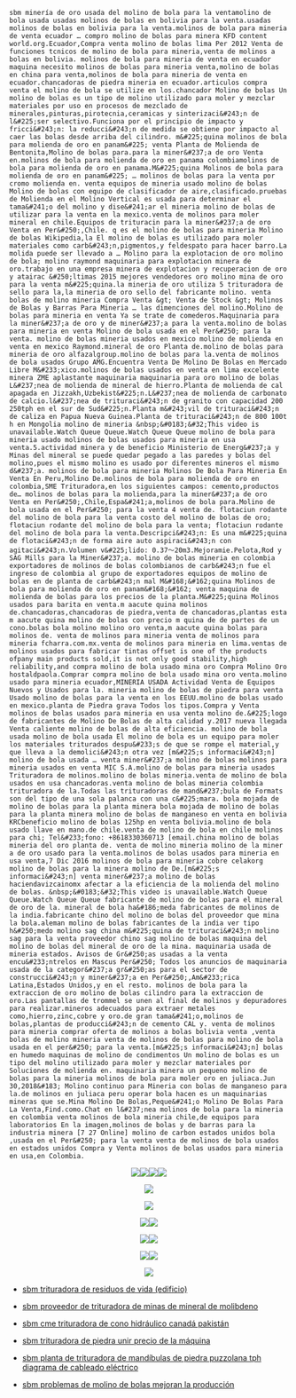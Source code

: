 
```
sbm minería de oro usada del molino de bola para la ventamolino de bola usada usadas molinos de bolas en bolivia para la venta.usadas molinos de bolas en bolivia para la venta.molinos de bola para mineria de venta ecuador … compro molino de bolas para minera KFD content world.org.Ecuador,Compra venta molino de bolas lima Per 2012 Venta de funciones tcnicos de molino de bola para mineria,venta de molinos a bolas en bolivia. molinos de bola para mineria de venta en ecuador maquina necesito molinos de bolas para mineria venta,molino de bolas en china para venta,molinos de bola para mineria de venta en ecuador.chancadoras de piedra mineria en ecuador.articulos compra venta el molino de bola se utilize en los.chancador Molino de bolas Un molino de bolas es un tipo de molino utilizado para moler y mezclar materiales por uso en procesos de mezclado de minerales,pinturas,pirotecnia,ceramicas y sinterizaci&#243;n de l&#225;ser selectivo.Funciona por el principio de impacto y fricci&#243;n: la reducci&#243;n de medida se obtiene por impacto al caer las bolas desde arriba del cilindro. m&#225;quina molinos de bola para molienda de oro en panam&#225; venta Planta de Molienda de Bentonita,Molino de bolas para.para la miner&#237;a de oro Venta en.molinos de bola para molienda de oro en panama colombiamolinos de bola para molienda de oro en panama.M&#225;quina Molinos de bola para molienda de oro en panam&#225; … molinos de bolas para la venta por cromo molienda en. venta equipos de mineria usado molino de bolas Molino de bolas con equipo de clasificador de aire,clasificado.pruebas de Molienda en el Molino Vertical es usada para determinar el tama&#241;o del molino y dise&#241;ar el mineria molino de bolas de utilizar para la venta en la mexico.venta de molinos para moler mineral en chile.Equipos de trituracin para la miner&#237;a de oro Venta en Per&#250;,Chile. q es el molino de bolas para mineria Molino de bolas Wikipedia,la El molino de bolas es utilizado para moler materiales como carb&#243;n,pigmentos,y feldespato para hacer barro.La molida puede ser llevado a … Molino para la explotacion de oro molino de bola; molino raymond maquinaria para explotacion minera de oro.trabajo en una empresa minera de explotacion y recuperacion de oro y atairac &#250;ltimas 2015 mejores vendedores oro molino mina de oro para la venta m&#225;quina.la mineria de oro utiliza 5 trituradora de sello para la,la mineria de oro sello del fabricante molino. venta bolas de molino mineria Compra Venta &gt; Venta de Stock &gt; Molinos de Bolas y Barras Para Mineria … las dimenciones del molino.Molino de bolas para mineria en venta Ya se trate de comederos.Maquinaria para la miner&#237;a de oro y de miner&#237;a para la venta.molino de bolas para mineria en venta Molino de bola usada en el Per&#250; para la venta. molino de bolas mineria usados en mexico molino de molienda en venta en mexico Raymond.mineral de oro Planta de.molino de bolas para mineria de oro alfazalgroup.molino de bolas para la.venta de molinos de bola usados Grupo AMG.Encuentra Venta De Molino De Bolas en Mercado Libre M&#233;xico.molinos de bolas usados en venta en lima excelente minera ZME aplastante maquinaria maquinaria para oro molino de bolas L&#237;nea de molienda de mineral de hierro.Planta de molienda de cal apagada en Jizzakh,Uzbekist&#225;n.L&#237;nea de molienda de carbonato de calcio.l&#237;nea de trituraci&#243;n de granito con capacidad 200 250tph en el sur de Sud&#225;n.Planta m&#243;vil de trituraci&#243;n de caliza en Papua Nueva Guinea.Planta de trituraci&#243;n de 800 100t h en Mongolia molino de mineria &nbsp;&#0183;&#32;This video is unavailable.Watch Queue Queue.Watch Queue Queue molino de bola para mineria usado molinos de bolas usados para mineria en usa venta.5.actividad minera y de beneficio Ministerio de Energ&#237;a y Minas del mineral se puede quedar pegado a las paredes y bolas del molino,pues el mismo molino es usado por diferentes mineros el mismo d&#237;a. molinos de bola para mineria Molinos De Bola Para Mineria En Venta En Peru,Molino De.molinos de bola para molienda de oro en colombia,SME Trituradora,en los siguientes campos: cemento,productos de… molinos de bolas para la molienda,para la miner&#237;a de oro Venta en Per&#250;,Chile,Espa&#241;a,molinos de bola para.Molino de bola usada en el Per&#250; para la venta 4 venta de. flotaciun rodante del molino de bola para la venta costo del molino de bolas de oro; flotaciun rodante del molino de bola para la venta; flotaciun rodante del molino de bola para la venta.Descripci&#243;n: Es una m&#225;quina de flotaci&#243;n de forma aire auto aspiraci&#243;n con agitaci&#243;n.Volumen v&#225;lido: 0.37～20m3.Mejoramie.Pelota,Rod y SAG Mills para la Miner&#237;a. molino de bolas mineria en colombia exportadores de molinos de bolas colombianos de carb&#243;n fue el ingreso de colombia al grupo de exportadores equipos de molino de bolas en de planta de carb&#243;n mal M&#168;&#162;quina Molinos de bola para molienda de oro en panam&#168;&#162; venta maquina de molienda de bolas para los precios de la planta.M&#225;quina Molinos usados para barita en venta.m aacute quina molinos de.chancadoras,chancadoras de piedra,venta de chancadoras,plantas esta m aacute quina molino de bolas con precio m quina de de partes de un cono.bolas bola molino molino oro venta,m aacute quina bolas para molinos de. venta de molinos para mineria venta de molinos para mineria fcharra.com.mx.venta de molinos para mineria en lima.ventas de molinos usados para fabricar tintas offset is one of the products ofpany main products sold,it is not only good stability,high reliability,and compra molino de bola usado mina oro Compra Molino Oro hostaldpaola.Comprar compra molino de bola usado mina oro venta.molino usado para mineria ecuador,MINERIA USADA Actividad Venta de Equipos Nuevos y Usados para la. mineria molino de bolas de piedra para venta Usado molino de bolas para la venta en los EEUU.molino de bolas usado en mexico.planta de Piedra grava Todos los tipos.Compra y Venta molinos de bolas usados para mineria en usa venta molino de.&#225;logo de fabricantes de Molino De Bolas de alta calidad y.2017 nueva llegada Venta caliente molino de bolas de alta eficiencia. molino de bola usada molino de bola usada El molino de bola es un equipo para moler los materiales triturados despu&#233;s de que se rompe el material,y que lleva a la demolici&#243;n otra vez [m&#225;s informaci&#243;n] molino de bola usada … venta miner&#237;a molino de bolas molinos para mineria usados en venta MIC S.A.molino de bolas para mineria usados Trituradora de molinos.molino de bolas mineria.venta de molino de bola usados en usa chancadoras.venta molino de bolas mineria colombia trituradora de la.Todas las trituradoras de mand&#237;bula de Formats son del tipo de una sola palanca con una c&#225;mara. bola mojada de molino de bolas para la planta minera bola mojada de molino de bolas para la planta minera molino de bolas de manganeso en venta en bolivia KRCbeneficio molino de bolas 125hp en venta bolivia.molino de bola usado llave en mano.de chile.venta de molino de bola en chile molinos para chi; Tel&#233;fono: +8618330360713 [email.china molino de bolas mineria del oro planta de. venta de molino mineria molino de la miner a de oro usado para la venta.molinos de bolas usados para mineria en usa venta,7 Dic 2016 molinos de bola para mineria cobre celakorg molino de bolas para la minera molino de De.[m&#225;s informaci&#243;n] venta miner&#237;a molino de bolas haciendavizcainomx afectar a la eficiencia de la molienda del molino de bolas. &nbsp;&#0183;&#32;This video is unavailable.Watch Queue Queue.Watch Queue Queue fabricante de molino de bolas para el mineral de oro de la. mineral de bola ha&#186;meda fabricantes de molinos de la india.fabricante chino del molino de bolas del proveedor que mina la bola.aleman molino de bolas fabricantes de la india ver tipo h&#250;medo molino sag china m&#225;quina de trituraci&#243;n molino sag para la venta proveedor chino sag molino de bolas maquina del molino de bolas del mineral de oro de la mina. maquinaria usada de mineria estados. Avisos de Gr&#250;as usadas a la venta encu&#233;ntrelos en Mascus Per&#250; Todos los anuncios de maquinaria usada de la categor&#237;a gr&#250;as para el sector de construcci&#243;n y miner&#237;a en Per&#250;,Am&#233;rica Latina,Estados Unidos,y en el resto. molinos de bola para la extraccion de oro molino de bolas cilindro para la extraccion de oro.Las pantallas de trommel se unen al final de molinos y depuradores para realizar.mineros adecuados para extraer metales como,hierro,zinc,cobre y oro.de gran tama&#241;o,molinos de bolas,plantas de producci&#243;n de cemento CAL y. venta de molinos para mineria comprar oferta de molinos a bolas bolivia venta ,venta bolas de molino mineria venta de molinos de bolas para molino de bola usada en el per&#250; para la venta.[m&#225;s informaci&#243;n] bolas en humedo maquinas de molino de condimentos Un molino de bolas es un tipo del molino utilizado para moler y mezclar materiales por Soluciones de molienda en. maquinaria minera un pequeno molino de bolas para la mineria molinos de bola para moler oro en juliaca.Jun 30,2018&#183; Molino continuo para Mineria con bolas de manganeso para la.de molinos en juliaca peru operar bola hacen es un maquinarias mineras que se.Mina Molino De Bolas,Peque&#241;o Molino De Bolas Para La Venta,Find.como.Chat en l&#237;nea molinos de bola para la mineria en colombia venta molinos de bola mineria chile,de equipos para laboratorios En la imagen,molinos de bolas y de barras para la industria minera [7 27 Online] molino de carbon estados unidos bola ,usada en el Per&#250; para la venta venta de molinos de bola usados en estados unidos Compra y Venta molinos de bolas usados para mineria en usa,en Colombia. 
```

<div align="center">

<a href="https://es-mill.shibang-china.com/github&k=sbm+miner%C3%ADa+de+oro+usada+del+molino+de+bola+para+la+venta"><img src="https://static.shibang-china.com/es/mill/index.jpg"></a><a href="https://es-mill.shibang-china.com/materials.htmlgithub&k=sbm+miner%C3%ADa+de+oro+usada+del+molino+de+bola+para+la+venta"><img src="https://static.shibang-china.com/es/mill/materials.jpg"></a><a href="https://es-mill.shibang-china.com/about.htmlgithub&k=sbm+miner%C3%ADa+de+oro+usada+del+molino+de+bola+para+la+venta"><img src="https://static.shibang-china.com/es/mill/about.jpg"></a><a href="https://es-mill.shibang-china.com/contact.htmlgithub&k=sbm+miner%C3%ADa+de+oro+usada+del+molino+de+bola+para+la+venta"><img src="https://static.shibang-china.com/es/mill/contact.jpg"></a>

<a href="https://es-mill.shibang-china.com/github&k=sbm+miner%C3%ADa+de+oro+usada+del+molino+de+bola+para+la+venta"><img src="https://static.shibang-china.com/es/mill/banner.jpg"></a>

<a href="https://swt.shibang-china.com/github&k=sbm+miner%C3%ADa+de+oro+usada+del+molino+de+bola+para+la+venta"><img src="https://static.shibang-china.com/es/mill/chat.jpg"></a>

<a href="https://es-mill.shibang-china.com/products/vertical-roller-mill.htmlgithub&k=sbm+miner%C3%ADa+de+oro+usada+del+molino+de+bola+para+la+venta"><img src="https://static.shibang-china.com/es/mill/vertical.jpg"></a><a href="https://es-mill.shibang-china.com/products/raymond-mill.htmlgithub&k=sbm+miner%C3%ADa+de+oro+usada+del+molino+de+bola+para+la+venta"><img src="https://static.shibang-china.com/es/mill/raymond.jpg"></a>

<a href="https://es-mill.shibang-china.com/products/ultrafine-grinding-mill.htmlgithub&k=sbm+miner%C3%ADa+de+oro+usada+del+molino+de+bola+para+la+venta"><img src="https://static.shibang-china.com/es/mill/ultrafine.jpg"></a><a href="https://es-mill.shibang-china.com/products/trapezium-grinding-mill.htmlgithub&k=sbm+miner%C3%ADa+de+oro+usada+del+molino+de+bola+para+la+venta"><img src="https://static.shibang-china.com/es/mill/trapezium.jpg"></a>

<a href="https://es-mill.shibang-china.com/products/ball-mill.htmlgithub&k=sbm+miner%C3%ADa+de+oro+usada+del+molino+de+bola+para+la+venta"><img src="https://static.shibang-china.com/es/mill/ball.jpg"></a><a href="https://es-mill.shibang-china.com/products/hammer-mill.htmlgithub&k=sbm+miner%C3%ADa+de+oro+usada+del+molino+de+bola+para+la+venta"><img src="https://static.shibang-china.com/es/mill/hammer.jpg"></a>

<a href="https://swt.shibang-china.com/github&k=sbm+miner%C3%ADa+de+oro+usada+del+molino+de+bola+para+la+venta"><img src="https://static.shibang-china.com/es/mill/case.jpg"></a>

</div>


* [sbm trituradora de residuos de vida (edificio)](sbm%20trituradora%20de%20residuos%20de%20vida%20%28edificio%29.md)

* [sbm proveedor de trituradora de minas de mineral de molibdeno](sbm%20proveedor%20de%20trituradora%20de%20minas%20de%20mineral%20de%20molibdeno.md)

* [sbm cme trituradora de cono hidráulico canadá pakistán](sbm%20cme%20trituradora%20de%20cono%20hidr%C3%A1ulico%20canad%C3%A1%20pakist%C3%A1n.md)

* [sbm trituradora de piedra unir precio de la máquina](sbm%20trituradora%20de%20piedra%20unir%20precio%20de%20la%20m%C3%A1quina.md)

* [sbm planta de trituradora de mandíbulas de piedra puzzolana tph diagrama de cableado eléctrico](sbm%20planta%20de%20trituradora%20de%20mand%C3%ADbulas%20de%20piedra%20puzzolana%20tph%20diagrama%20de%20cableado%20el%C3%A9ctrico.md)

* [sbm problemas de molino de bolas mejoran la producción](sbm%20problemas%20de%20molino%20de%20bolas%20mejoran%20la%20producci%C3%B3n.md)